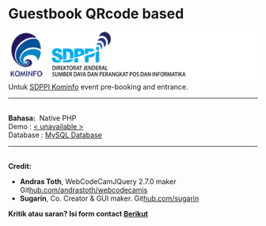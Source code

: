 # Guestbook QRcode based
<img src='logo-sdppi-2019.png' height='100px'/><br>
Untuk <a href='https://www.postel.go.id/'>SDPPI Kominfo</a> event pre-booking and entrance.
<br>
<hr>
<br>
<strong>Bahasa:</strong>&nbsp;
Native PHP<br>
Demo : <a href='#'>< unavailable ></a><br>
Database : <a href='https://github.com/pottsed/guestbook/blob/master/guestbook.sql'>MySQL Database</a><br>

<hr>
<br>
<strong>Credit: </strong>&nbsp;
<ul>
<li><strong>Andras Toth</strong>, WebCodeCamJQuery 2.7.0 maker Git<a href='https://github.com/andrastoth/webcodecamjs'>hub.com/andrastoth/webcodecamjs</a></li>
<li><strong>Sugarin</strong>, Co. Creator & GUI maker. Git<a href='https://github.com/sugarin'>hub.com/sugarin</a></li>
</ul>

<strong>Kritik atau saran? Isi form contact <a href='https://mitchell.webku.cf/Project/Hacktiv8/DevC-FinalProject/contact.php'>Berikut</a></strong>
